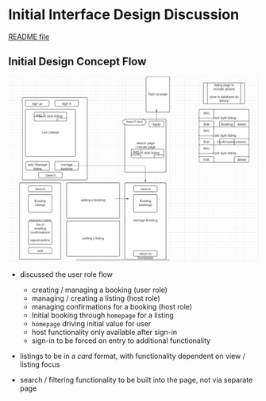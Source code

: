 # Initial Interface Design Discussion

[README file](../README.md)

## Initial Design Concept Flow
![Initial Interface Flow](../public/images/initial_interface_design.png)

- discussed the user role flow
  - creating / managing a booking (user role)
  - managing / creating a listing (host role)
  - managing confirmations for a booking (host role)
  - Initial booking through ```homepage``` for a listing
  - ```homepage``` driving initial value for user
  - host functionality only available after sign-in
  - sign-in to be forced on entry to additional functionality

- listings to be in a _card_ format, with functionality dependent on view / listing focus

- search / filtering functionality to be built into the page, not via separate page
